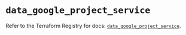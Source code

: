 # `data_google_project_service`

Refer to the Terraform Registry for docs: [`data_google_project_service`](https://registry.terraform.io/providers/hashicorp/google/6.21.0/docs/data-sources/project_service).
